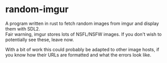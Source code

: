 # random-imgur

A program written in rust to fetch random images from imgur and display them with SDL2.  
Fair warning, imgur stores lots of NSFL/NSFW images. If you don't wish to potentially see these, leave now.

With a bit of work this could probably be adapted to other image hosts, if you know how their URLs are formatted and what the errors look like.